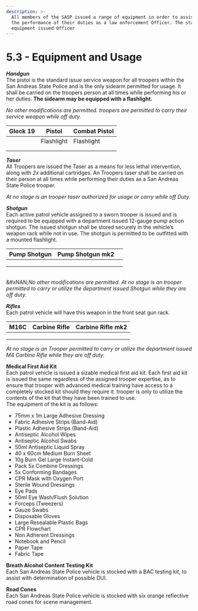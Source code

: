 ```yaml
---
description: >-
  All members of the SASP issued a range of equipment in order to assist them in
  the performance of their duties as a law enforcement Officer. The standard
  equipment issued Officer
---
```


# 5.3 - Equipment and Usage

_**Handgun**_\
The pistol is the standard issue service weapon for all troopers within the San Andreas State Police and is the only sidearm permitted for usage. It shall be carried on the troopers person at all times while performing his or her duties. **The sidearm may be equipped with a flashlight.**&#x20;

_No other modifications are permitted. troopers are permitted to carry their service weapon while off duty._

| Glock 19 | Pistol     | Combat Pistol |
| -------- | ---------- | ------------- |
|          | Flashlight | Flashlight    |
|          |            |               |
|          |            |               |



_**Taser**_\
All Troopers are issued the Taser as a means for less lethal intervention, along with _2x_ additional cartridges. An Troopers taser shall be carried on their person at all times while performing their duties as a San Andreas State Police trooper.&#x20;

_At no stage is an trooper taser authorized for usage or carry while off Duty._



_**Shotgun**_\
Each active patrol vehicle assigned to a sworn trooper is issued and is required to be equipped with a department issued 12-gauge pump action shotgun. The issued shotgun shall be stored securely in the vehicle’s weapon rack while not in use. The shotgun is permitted to be outfitted with a mounted flashlight.

| Pump Shotgun | Pump Shotgun mk2 |   |
| ------------ | ---------------- | - |
|              |                  |   |
|              |                  |   |
|              |                  |   |

\
&#xNAN;_&#x4E;o other modifications are permitted. At no stage is an trooper permitted to carry or utilize the department issued Shotgun while they are off duty._



_**Rifles**_\
Each patrol vehicle will have this weapon in the front seat gun rack.

| M16C | Carbine Rifle | Carbine Rifle mk2 |
| ---- | ------------- | ----------------- |
|      |               |                   |
|      |               |                   |
|      |               |                   |

_At no stage is an Trooper permitted to carry or utilize the department issued M4 Carbine Rifle while they are off duty._



**Medical First Aid Kit**\
Each patrol vehicle is issued a sizable medical first aid kit. Each first aid kit is issued the same regardless of the assigned trooper expertise, as to ensure that trooper with advanced medical training have access to a completely stocked kit should they require it. trooper is only to utilize the contents of the kit that they have been trained to use.\
The equipment of the kit is as follows:

* 75mm x 1m Large Adhesive Dressing
* Fabric Adhesive Strips (Band-Aid)
* Plastic Adhesive Strips (Band-Aid)
* Antiseptic Alcohol Wipes
* Antiseptic Alcohol Swabs
* 50ml Antiseptic Liquid Spray
* 40 x 60cm Medium Burn Sheet
* 10g Burn Gel Large Instant-Cold
* Pack 5x Combine Dressings
* 5x Conforming Bandages
* CPR Mask with Oxygen Port
* Sterile Wound Dressings
* Eye Pads
* 50ml Eye Wash/Flush Solution
* Forceps (Tweezers)
* Gauze Swabs
* Disposable Gloves
* Large Resealable Plastic Bags
* CPR Flowchart
* Non Adherent Dressings
* Notebook and Pencil
* Paper Tape
* Fabric Tape

**Breath Alcohol Content Testing Kit**\
Each San Andreas State Police vehicle is stocked with a BAC testing kit, to assist with determination of possible DUI.

**Road Cones**\
Each San Andreas State Police vehicle is stocked with six orange reflective road cones for scene management.
